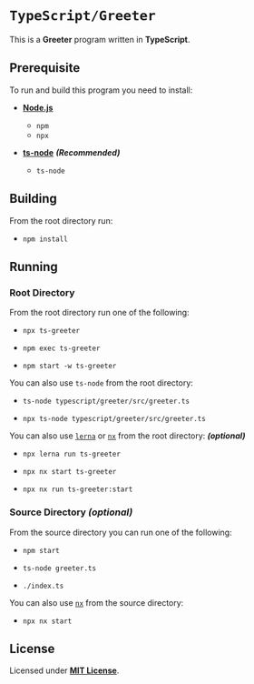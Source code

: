 # `TypeScript/Greeter`

This is a **Greeter** program written in **TypeScript**.

## Prerequisite

To run and build this program you need to install:

* [**Node.js**](https://nodejs.org/en/download/current)
  * `npm`
  * `npx`

* [**ts-node**](https://typestrong.org/ts-node/docs/installation) _**(Recommended)**_
  * `ts-node`

## Building

From the root directory run:

* ```
  npm install
  ```

## Running

### Root Directory

From the root directory run one of the following:

* ```
  npx ts-greeter
  ```
* ```
  npm exec ts-greeter
  ```
* ```
  npm start -w ts-greeter
  ```

You can also use `ts-node` from the root directory:

* ```
  ts-node typescript/greeter/src/greeter.ts
  ```
* ```
  npx ts-node typescript/greeter/src/greeter.ts
  ```

You can also use [`lerna`](https://lerna.js.org/) or [`nx`](https://nx.dev/) from the root directory: _**(optional)**_

* ```
  npx lerna run ts-greeter
  ```
* ```
  npx nx start ts-greeter
  ```
* ```
  npx nx run ts-greeter:start
  ```

### Source Directory _(optional)_

From the source directory you can run one of the following:

* ```
  npm start
  ```
* ```
  ts-node greeter.ts
  ```
* ```
  ./index.ts
  ```

You can also use [`nx`](https://nx.dev/) from the source directory:

* ```
  npx nx start
  ```

## License

Licensed under [**MIT License**](https://github.com/altersabeh/codes/blob/main/LICENSE).
